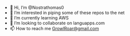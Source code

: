 - 👋 Hi, I’m @Nostrathomas0
- 👀 I’m interested in piping some of these repos to the net
- 🌱 I’m currently learning AWS 
- 💞️ I’m looking to collaborate on languapps.com
- 📫 How to reach me GrowlRoar@gmail.com

<!---
Nostrathomas0/Nostrathomas0 is a ✨ special ✨ repository because its `README.md` (this file) appears on your GitHub profile.
You can click the Preview link to take a look at your changes.
--->
